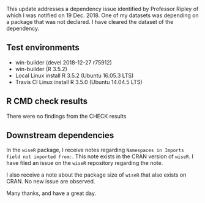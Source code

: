 This update addresses a dependency issue identified by Professor Ripley 
of which I was notified on 19 Dec. 2018.  One of my datasets was depending 
on a package that was not declared.  I have cleared the dataset of the 
dependency.

## Test environments
* win-builder (devel 2018-12-27 r75912)
* win-builder (R 3.5.2)
* Local Linux install R 3.5.2 (Ubuntu 16.05.3 LTS)
* Travis CI Linux install R 3.5.0 (Ubuntu 14.04.5 LTS)

## R CMD check results

There were no findings from the CHECK results

## Downstream dependencies

In the `wiseR` package, I receive notes regarding `Namespaces in Imports field not imported from:`. This note exists in the CRAN version of `wiseR`. I have filed an issue on the `wiseR` repository regarding the note.  

I also receive a note about the package size of `wiseR` that also exists on CRAN.  No new issue are observed.

Many thanks, and have a great day.